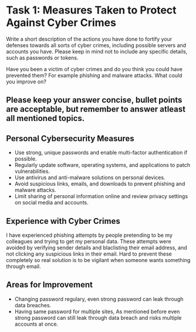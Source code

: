 # Task 1: Measures Taken to Protect Against Cyber Crimes

Write a short description of the actions you have done to fortify your defenses towards all sorts of cyber crimes, including possible servers and accounts you have. Please keep in mind not to include any specific details, such as passwords or tokens.

Have you been a victim of cyber crimes and do you think you could have prevented them? For example phishing and malware attacks. What could you improve on?

Please keep your answer concise, bullet points are acceptable, but remember to answer atleast all mentioned topics.
---

## Personal Cybersecurity Measures
- Use strong, unique passwords and enable multi-factor authentication if possible.  
- Regularly update software, operating systems, and applications to patch vulnerabilities.  
- Use antivirus and anti-malware solutions on personal devices.  
- Avoid suspicious links, emails, and downloads to prevent phishing and malware attacks.  
- Limit sharing of personal information online and review privacy settings on social media and accounts.  

## Experience with Cyber Crimes
I have experienced phishing attempts by people pretending to be my colleagues and trying to get my personal data. These attempts were avoided by verifying sender details and blaclisting their email address, and not clicking any suspicious links in their email. Hard to prevent these completely so real solution is to be vigilant when someone wants something through email.

## Areas for Improvement
- Changing password regulary, even strong password can leak through data breaches.
- Having same password for multiple sites, As mentioned before even strong password can still leak through data breach and risks multiple accounts at once.